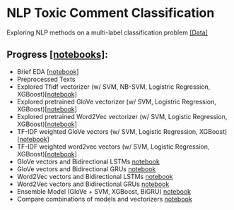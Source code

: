 # NLP Toxic Comment Classification
Exploring NLP methods on a multi-label classification problem [[Data]](https://www.kaggle.com/c/jigsaw-toxic-comment-classification-challenge)

## Progress [[notebooks]](https://github.com/guolin1/NLP_ToxicCommentClassification/tree/master/notebooks):
- Brief EDA [[notebook]](https://github.com/guolin1/NLP_ToxicCommentClassification/blob/master/notebooks/0_eda.ipynb)
- Preprocessed Texts
- Explored Tfidf vectorizer (w/ SVM, NB-SVM, Logistric Regression, XGBoost)[[notebook]](https://github.com/guolin1/NLP_ToxicCommentClassification/blob/master/notebooks/2_tfidf.ipynb)
- Explored pretrained GloVe vectorizer (w/ SVM, Logistric Regression, XGBoost)[[notebook]](https://github.com/guolin1/NLP_ToxicCommentClassification/blob/master/notebooks/2_GloVe.ipynb)
- Explored pretrained Word2Vec vectorizer (w/ SVM, Logistic Regression, XGBoost)[[notebook]](https://github.com/guolin1/NLP_ToxicCommentClassification/blob/master/notebooks/2_word2vec.ipynb)
- TF-IDF weighted GloVe vectors (w/ SVM, Logistic Regression, XGBoost)[[notebook]](https://github.com/guolin1/NLP_ToxicCommentClassification/blob/master/notebooks/3_tfidf_GloVe.ipynb)
- TF-IDF weighted word2vec vectors (w/ SVM, Logistic Regression, XGBoost)[[notebook]](https://github.com/guolin1/NLP_ToxicCommentClassification/blob/master/notebooks/3_tfidf_word2vec.ipynb)
- GloVe vectors and Bidirectional LSTMs [notebook](https://github.com/guolin1/NLP_ToxicCommentClassification/blob/master/notebooks/4_GloVe_LSTM.ipynb)
- GloVe vectors and Bidirectional GRUs [notebook](https://github.com/guolin1/NLP_ToxicCommentClassification/blob/master/notebooks/4_GloVe_GRU.ipynb)
- Word2Vec vectors and Bidirectional LSTMs [notebook](https://github.com/guolin1/NLP_ToxicCommentClassification/blob/master/notebooks/4_word2vec_LSTM.ipynb)
- Word2Vec vectors and Bidirectional GRUs [notebook](https://github.com/guolin1/NLP_ToxicCommentClassification/blob/master/notebooks/4_word2vec_GRU.ipynb)
- Ensemble Model (GloVe + SVM, XGBoost, BiGRU) [notebook](https://github.com/guolin1/NLP_ToxicCommentClassification/blob/master/notebooks/6_ensemble.ipynb)
- Compare combinations of models and vectorizers [notebook](https://github.com/guolin1/NLP_ToxicCommentClassification/blob/master/notebooks/5_compare_models.ipynb)
